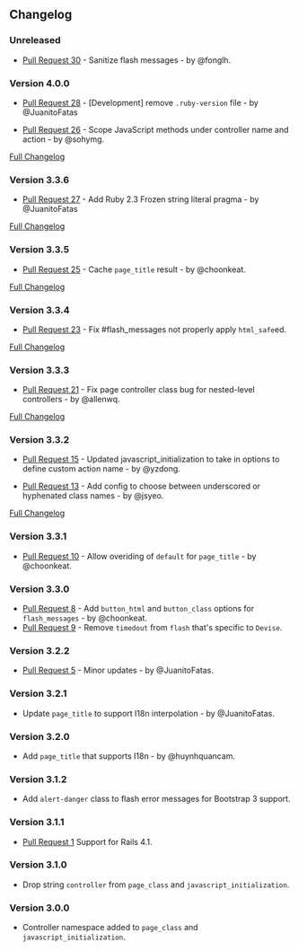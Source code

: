 ## Changelog

### Unreleased

- [Pull Request 30](https://github.com/winston/rails_utils/pull/30) - Sanitize flash messages - by @fonglh.

### Version 4.0.0

- [Pull Request 28](https://github.com/winston/rails_utils/pull/28) - [Development] remove `.ruby-version` file - by @JuanitoFatas

- [Pull Request 26](https://github.com/winston/rails_utils/pull/26) - Scope JavaScript methods under controller name and action - by @sohymg.

[Full Changelog](https://github.com/winston/rails_utils/compare/v3.3.6...v4.0.0)

### Version 3.3.6

- [Pull Request 27](https://github.com/winston/rails_utils/pull/27) - Add Ruby 2.3 Frozen string literal pragma - by @JuanitoFatas

[Full Changelog](https://github.com/winston/rails_utils/compare/v3.3.5...v3.3.6)

### Version 3.3.5

- [Pull Request 25](https://github.com/winston/rails_utils/pull/25) - Cache `page_title` result - by @choonkeat.

[Full Changelog](https://github.com/winston/rails_utils/compare/v3.3.4...v3.3.5)

### Version 3.3.4

- [Pull Request 23](https://github.com/winston/rails_utils/pull/23) - Fix #flash_messages not properly apply `html_safe`ed.

[Full Changelog](https://github.com/winston/rails_utils/compare/v3.3.3...v3.3.4)

### Version 3.3.3

- [Pull Request 21](https://github.com/winston/rails_utils/pull/21) - Fix page controller class bug for nested-level controllers - by @allenwq.

[Full Changelog](https://github.com/winston/rails_utils/compare/v3.3.2...v3.3.3)

### Version 3.3.2

- [Pull Request 15](https://github.com/winston/rails_utils/pull/15) - Updated javascript_initialization to take in options to define custom action name - by @yzdong.

- [Pull Request 13](https://github.com/winston/rails_utils/pull/13) - Add config to choose between underscored or hyphenated class names - by @jsyeo.

[Full Changelog](https://github.com/winston/rails_utils/compare/v3.3.1...v3.3.2)

### Version 3.3.1

- [Pull Request 10](https://github.com/winston/rails_utils/pull/10) - Allow overiding of `default` for `page_title` - by @choonkeat.

### Version 3.3.0

- [Pull Request 8](https://github.com/winston/rails_utils/pull/8) - Add `button_html` and `button_class` options for `flash_messages` - by @choonkeat.
- [Pull Request 9](https://github.com/winston/rails_utils/pull/9) - Remove `timedout` from `flash` that's specific to `Devise`.

### Version 3.2.2

- [Pull Request 5](https://github.com/winston/rails_utils/pull/5) - Minor updates - by @JuanitoFatas.

### Version 3.2.1

- Update `page_title` to support I18n interpolation - by @JuanitoFatas.

### Version 3.2.0

- Add `page_title` that supports I18n - by @huynhquancam.

### Version 3.1.2

- Add `alert-danger` class to flash error messages for Bootstrap 3 support.

### Version 3.1.1

- [Pull Request 1](https://github.com/winston/rails_utils/pull/2) Support for Rails 4.1.

### Version 3.1.0

- Drop string `controller` from `page_class` and `javascript_initialization`.

### Version 3.0.0

- Controller namespace added to `page_class` and `javascript_initialization`.
